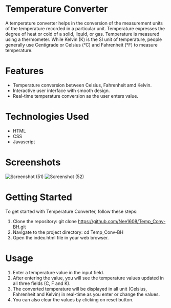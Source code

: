 # Temperature Converter
A temperature converter helps in the conversion of the measurement units of the temperature recorded in a particular unit. Temperature expresses the degree of heat or cold of a solid, liquid, or gas. Temperature is measured using a thermometer. While Kelvin (K) is the SI unit of temperature, people generally use Centigrade or Celsius (°C) and Fahrenheit (°F) to measure temperature.

# Features
* Temperature conversion between Celsius, Fahrenheit amd Kelvin.
* Interactive user interface with smooth design.
* Real-time temperature conversion as the user enters value.

# Technologies Used
* HTML
* CSS
* Javascript

# Screenshots
![Screenshot (51)](https://github.com/Nee1608/Temp_Conv-BH/assets/115866248/1b9e3bb6-fd97-468b-b2a3-e531530ec47a)
![Screenshot (52)](https://github.com/Nee1608/Temp_Conv-BH/assets/115866248/33860802-c42f-45d7-b23a-298c1fbff938)

 # Getting Started
 To get started with Temperature Converter, follow these steps:
 1. Clone the repository: git clone https://github.com/Nee1608/Temp_Conv-BH.git
 2. Navigate to the project directory: cd Temp_Conv-BH
 3. Open the index.html file in your web browser.

# Usage
1. Enter a temperature value in the input field.
2. After entering the value, you will see the temperature values updated in all three fields (C, F and K).
3. The converted temperature will be displayed in all unit (Celsius, Fahrenheit and Kelvin) in real-time as you enter or change the values.
4. You can also clear the values by clicking on reset button.
